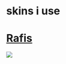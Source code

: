 # skins i use


# [Rafis](https://sur1.s-ul.eu/HagJ0Rrd)
![](https://media.discordapp.net/attachments/1065009900087939135/1194433198155894805/screenshot1644.jpg?ex=65b05599&is=659de099&hm=0cdf910ddc55656a23ff33de9526eed9fefc478d5d0170c32836d9af8fa0cdb6&=&format=webp&width=1193&height=671)
